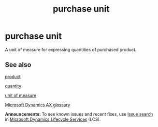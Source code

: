 ﻿---
title: " purchase unit"
TOCTitle: " purchase unit"
ms:assetid: DynamicsAXGlossary.1506335
ms:mtpsurl: https://technet.microsoft.com/en-us/library/dynamicsaxglossary.1506335(v=AX.60)
ms:contentKeyID: 36057524
ms.date: 08/25/2014
mtps_version: v=AX.60
f1_keywords:
- Glossary.purchase unit
---

# purchase unit

A unit of measure for expressing quantities of purchased product.

## See also

[product](product.md)

[quantity](quantity.md)

[unit of measure](unit-of-measure.md)

[Microsoft Dynamics AX glossary](microsoft-dynamics-ax-glossary.md)

  
**Announcements:** To see known issues and recent fixes, use [Issue search](http://go.microsoft.com/fwlink/?linkid=389258) in [Microsoft Dynamics Lifecycle Services](http://go.microsoft.com/fwlink/?linkid=306505) (LCS).

